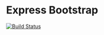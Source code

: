 Express Bootstrap
=================

[![Build Status](https://api.travis-ci.org/eusonic/express-bootstrap.png)](https://travis-ci.org/eusonic/express-bootstrap)
